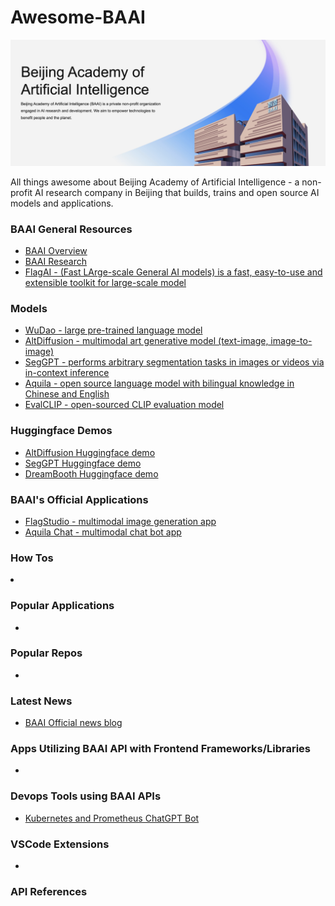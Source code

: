 # Awesome-BAAI

<img src="./images/banner.png" />

All things awesome about Beijing Academy of Artificial Intelligence - a non-profit AI research company in Beijing that builds, trains and open source AI models and applications.

### BAAI General Resources
<ul>
  <li><a href="https://www.baai.ac.cn/english.html#About">BAAI Overview</a></li>
  <li><a href="https://www.baai.ac.cn/researchcenter.html">BAAI Research</a></li>
  <li><a href="https://github.com/FlagAI-Open">FlagAI - (Fast LArge-scale General AI models) is a fast, easy-to-use and extensible toolkit for large-scale model</a></li>
</ul>

### Models
<ul>
  <li><a href="https://www.baai.ac.cn/portal/article/index/cid/49/id/518.html">WuDao - large pre-trained language model</a></li>
  <li><a href="https://huggingface.co/spaces/BAAI/AltDiffusion">AltDiffusion - multimodal art generative model (text-image, image-to-image)</a></li>
  <li><a href="https://huggingface.co/spaces/BAAI/SegGPT">SegGPT - performs arbitrary segmentation tasks in images or videos via in-context inference</a></li>
  <li><a href="https://github.com/FlagAI-Open/FlagAI/tree/master/examples/Aquila">Aquila - open source language model with bilingual knowledge in Chinese and English</a></li>
  <li><a href="https://github.com/FlagAI-Open/FlagAI/tree/master/examples/EVA_CLIP">EvalCLIP - open-sourced CLIP evaluation model </a></li>
</ul>

### Huggingface Demos
<ul>
  <li><a href="https://github.com/FlagAI-Open/FlagAI/tree/master/examples/AltDiffusion">AltDiffusion Huggingface demo</a></li>
  <li><a href="https://huggingface.co/spaces/BAAI/SegGPT">SegGPT Huggingface demo</a></li>
  <li><a href="https://huggingface.co/spaces/BAAI/dreambooth-altdiffusion">DreamBooth Huggingface demo</a></li>
</ul>

### BAAI's Official Applications
<ul>
 <li><a href="https://flagstudio.baai.ac.cn/">FlagStudio - multimodal image generation app</a></li>
 <li><a href="https://github.com/FlagAI-Open/FlagAI/tree/master/examples/Aquila/Aquila-chat">Aquila Chat - multimodal chat bot app</a></li>
</ul>

### How Tos
  <li><a href="https://github.com/CodeSnippetHQ/tutorial-openai-chat-api"></a></li>
  
  
  
### Popular Applications
<ul>
  <li><a href="https://chat.openai.com/"></a></li>
  
</ul>

### Popular Repos

<ul>
 <li><a href="https://github.com/humanloop/awesome-chatgpt"></a></li>
</ul>

### Latest News
<ul>
  <li><a href="https://www.baai.ac.cn/portal/list/channel/id/1.html">BAAI Official news blog</a></li>
</ul>

### Apps Utilizing BAAI API with Frontend Frameworks/Libraries
<ul>
  <li><a href="https://github.com/openai/openai-quickstart-node"></a></li>
</ul>

### Devops Tools using BAAI APIs
* [Kubernetes and Prometheus ChatGPT Bot](https://github.com/robusta-dev/kubernetes-chatgpt-bot)

### VSCode Extensions
<ul>
  <li><a href="https://marketplace.visualstudio.com/items?itemName=dogukanakkaya.chatgpt-code"></a></li>
  
</ul>

### API References
